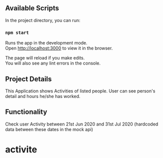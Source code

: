 ## Available Scripts

In the project directory, you can run:

### `npm start`

Runs the app in the development mode.<br />
Open [http://localhost:3000](http://localhost:3000) to view it in the browser.

The page will reload if you make edits.<br />
You will also see any lint errors in the console.

## Project Details

This Application shows Activities of listed people.
User can see person's detail and hours he/she has worked.

## Functionality

Check user Activity between 21st Jun 2020 and 31st Jul 2020 (hardcoded data between these dates in the mock api)

# activite
